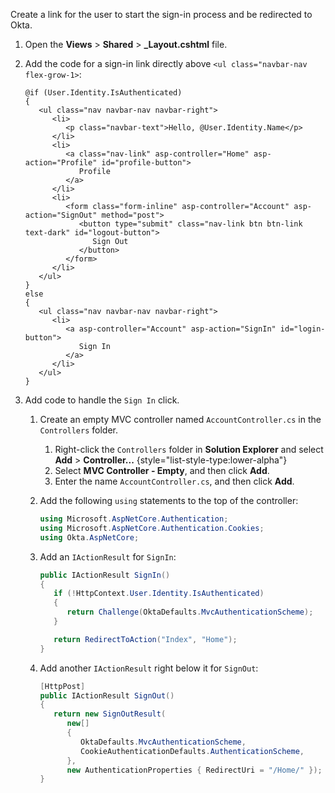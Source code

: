 Create a link for the user to start the sign-in process and be redirected to Okta.

1. Open the **Views** > **Shared** > **_Layout.cshtml** file.
1. Add the code for a sign-in link directly above `<ul class="navbar-nav flex-grow-1>`:

   ```razor
   @if (User.Identity.IsAuthenticated)
   {
      <ul class="nav navbar-nav navbar-right">
         <li>
            <p class="navbar-text">Hello, @User.Identity.Name</p>
         </li>
         <li>
            <a class="nav-link" asp-controller="Home" asp-action="Profile" id="profile-button">
               Profile
            </a>
         </li>
         <li>
            <form class="form-inline" asp-controller="Account" asp-action="SignOut" method="post">
               <button type="submit" class="nav-link btn btn-link text-dark" id="logout-button">
                  Sign Out
               </button>
            </form>
         </li>
      </ul>
   }
   else
   {
      <ul class="nav navbar-nav navbar-right">
         <li>
            <a asp-controller="Account" asp-action="SignIn" id="login-button">
               Sign In
            </a>
         </li>
      </ul>
   }
   ```

1. Add code to handle the `Sign In` click.
   1. Create an empty MVC controller named `AccountController.cs` in the `Controllers` folder.
      1. Right-click the `Controllers` folder in **Solution Explorer** and select **Add** > **Controller...**
      {style="list-style-type:lower-alpha"}
      1. Select **MVC Controller - Empty**, and then click **Add**.
      1. Enter the name `AccountController.cs`, and then click **Add**.

   1. Add the following `using` statements to the top of the controller:

      ```csharp
      using Microsoft.AspNetCore.Authentication;
      using Microsoft.AspNetCore.Authentication.Cookies;
      using Okta.AspNetCore;
      ```

   1. Add an `IActionResult` for `SignIn`:

      ```csharp
      public IActionResult SignIn()
      {
         if (!HttpContext.User.Identity.IsAuthenticated)
         {
            return Challenge(OktaDefaults.MvcAuthenticationScheme);
         }

         return RedirectToAction("Index", "Home");
      }
      ```

   1. Add another `IActionResult` right below it for `SignOut`:

      ```csharp
      [HttpPost]
      public IActionResult SignOut()
      {
         return new SignOutResult(
            new[]
            {
               OktaDefaults.MvcAuthenticationScheme,
               CookieAuthenticationDefaults.AuthenticationScheme,
            },
            new AuthenticationProperties { RedirectUri = "/Home/" });
      }
      ```
